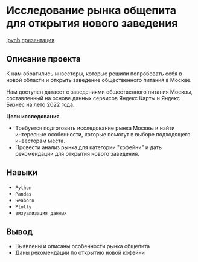 # Исследование рынка общепита для открытия нового заведения

[ipynb](https://nbviewer.jupyter.org/github/AlexVarnik/data-analyst/blob/main/DA_011_catering%20market_visualization/DA_011_catering%20market_visualization.ipynb)
[презентация](https://github.com/AlexVarnik/data-analyst/blob/main/DA_011_catering%20market_visualization/DA_011_catering_market_summer_2022.pdf)

## Описание проекта

К нам обратились инвесторы, которые решили попробовать себя в новой области и открыть заведение общественного питания в Москве.

Нам доступен датасет с заведениями общественного питания Москвы, составленный на основе данных сервисов Яндекс Карты и Яндекс Бизнес на лето 2022 года.

**Цели исследования**
- Требуется подготовить исследование рынка Москвы и найти интересные особенности, которые  помогут в выборе подходящего инвесторам места.
- Провести анализ рынка для категории "кофейни" и дать рекомендации для открытия нового заведения. 

## Навыки

- `Python`
- `Pandas`
- `Seaborn`
- `Plotly`
- `визуализация данных`

## Вывод 

- Выявлены и описаны особенности рынка общепита
- Даны рекомендации по открытию новой кофейни